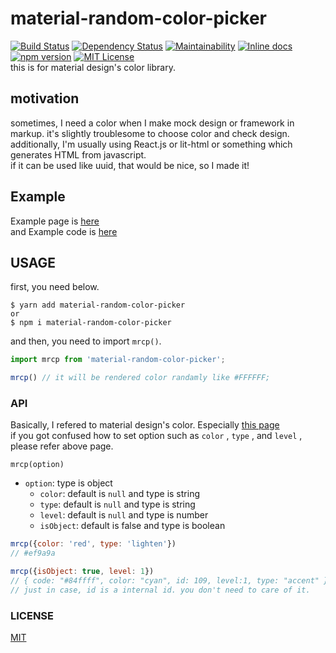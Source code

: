 # material-random-color-picker
[![Build Status](https://travis-ci.org/takahiro-saeki/material-random-color-picker.svg?branch=master)](https://travis-ci.org/takahiro-saeki/material-random-color-picker)
[![Dependency Status](https://gemnasium.com/badges/github.com/takahiro-saeki/material-random-color-picker.svg)](https://gemnasium.com/github.com/takahiro-saeki/material-random-color-picker)
[![Maintainability](https://api.codeclimate.com/v1/badges/41bcc12073cd3557e55f/maintainability)](https://codeclimate.com/github/takahiro-saeki/material-random-color-picker/maintainability)
[![Inline docs](http://inch-ci.org/github/takahiro-saeki/material-random-color-picker.svg?branch=master)](http://inch-ci.org/github/takahiro-saeki/material-random-color-picker)
[![npm version](https://badge.fury.io/js/material-random-color-picker.svg)](https://badge.fury.io/js/material-random-color-picker)
[![MIT License](http://img.shields.io/badge/license-MIT-blue.svg?style=flat)](LICENSE)  
this is for material design's color library.  

## motivation
sometimes, I need a color when I make mock design or framework in markup. it's slightly troublesome to choose color and check design. additionally, I'm usually using React.js or lit-html or something which generates HTML from javascript.  
if it can be used like uuid, that would be nice, so I made it!

## Example
Example page is [here](https://takahiro-saeki.github.io/material-random-color-picker/dist/index.html)  
and Example code is [here](https://github.com/takahiro-saeki/material-random-color-picker/tree/master/dev)  

## USAGE
first, you need below.
```
$ yarn add material-random-color-picker 
or 
$ npm i material-random-color-picker
```
and then, you need to import `mrcp()`.
```javascript
import mrcp from 'material-random-color-picker';

mrcp() // it will be rendered color randamly like #FFFFFF;
```

### API  
Basically, I refered to material design's color. Especially [this page](http://materializecss.com/color.html)  
if you got confused how to set option such as `color` , `type` , and `level` , please refer above page.  

```
mrcp(option)
```
- `option`: type is object
  - `color`: default is `null` and type is string
  - `type`: default is `null` and type is string
  - `level`: default is `null` and type is number
  - `isObject`: default is false and type is boolean

```javascript
mrcp({color: 'red', type: 'lighten'})
// #ef9a9a

mrcp({isObject: true, level: 1})
// { code: "#84ffff", color: "cyan", id: 109, level:1, type: "accent" }
// just in case, id is a internal id. you don't need to care of it.
```

### LICENSE
[MIT](https://github.com/takahiro-saeki/material-random-color-picker/blob/master/LICENSE)